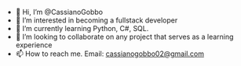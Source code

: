 - 👋 Hi, I’m @CassianoGobbo
- 👀 I’m interested in becoming a fullstack developer
- 🌱 I’m currently learning Python, C#, SQL.
- 💞️ I’m looking to collaborate on any project that serves as a learning experience
- 📫 How to reach me. Email: cassianogobbo02@gmail.com


<!---
CassianoGobbo/CassianoGobbo is a ✨ special ✨ repository because its `README.md` (this file) appears on your GitHub profile.
You can click the Preview link to take a look at your changes.
--->
